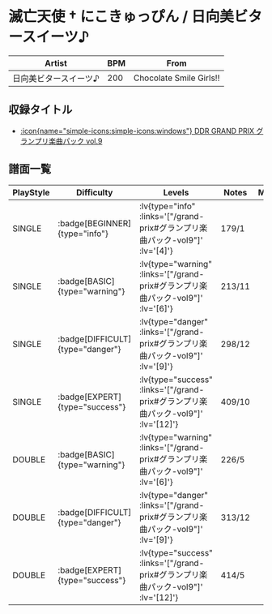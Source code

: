 # 滅亡天使 † にこきゅっぴん / 日向美ビタースイーツ♪

|Artist|BPM|From|
|------|---|----|
|日向美ビタースイーツ♪|200|Chocolate Smile Girls!!|

## 収録タイトル

- [ :icon{name="simple-icons:simple-icons:windows"} DDR GRAND PRIX グランプリ楽曲パック vol.9](/grand-prix#グランプリ楽曲パック-vol9)

## 譜面一覧

|PlayStyle|Difficulty|Levels|Notes|Movie|
|---------|----------|------|-----|-----|
|SINGLE| :badge[BEGINNER]{type="info"} | :lv{type="info" :links='["/grand-prix#グランプリ楽曲パック-vol9"]' :lv='[4]'} |179/1||
|SINGLE| :badge[BASIC]{type="warning"} | :lv{type="warning" :links='["/grand-prix#グランプリ楽曲パック-vol9"]' :lv='[6]'} |213/11||
|SINGLE| :badge[DIFFICULT]{type="danger"} | :lv{type="danger" :links='["/grand-prix#グランプリ楽曲パック-vol9"]' :lv='[9]'} |298/12||
|SINGLE| :badge[EXPERT]{type="success"} | :lv{type="success" :links='["/grand-prix#グランプリ楽曲パック-vol9"]' :lv='[12]'} |409/10||
|DOUBLE| :badge[BASIC]{type="warning"} | :lv{type="warning" :links='["/grand-prix#グランプリ楽曲パック-vol9"]' :lv='[6]'} |226/5||
|DOUBLE| :badge[DIFFICULT]{type="danger"} | :lv{type="danger" :links='["/grand-prix#グランプリ楽曲パック-vol9"]' :lv='[9]'} |313/12||
|DOUBLE| :badge[EXPERT]{type="success"} | :lv{type="success" :links='["/grand-prix#グランプリ楽曲パック-vol9"]' :lv='[12]'} |414/5||
